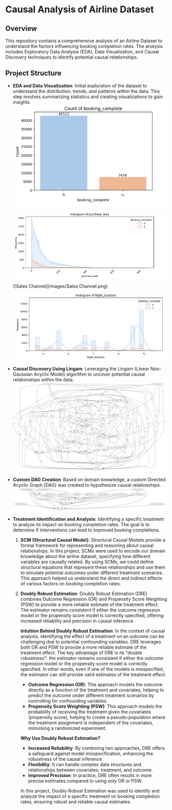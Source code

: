 # Causal Analysis of Airline Dataset

## Overview

This repository contains a comprehensive analysis of an Airline Dataset to understand the factors influencing booking completion rates. The analysis includes Exploratory Data Analysis (EDA), Data Visualization, and Causal Discovery techniques to identify potential causal relationships.

## Project Structure

- **EDA and Data Visualization**: Initial exploration of the dataset to understand the distribution, trends, and patterns within the data. This step involves summarizing statistics and creating visualizations to gain insights.
  ![Booking Status](images/target.png)

  ![Lead ime](images/purchase_lead.png)

  ![Sales Channel](images/Sales Channel.png)

  ![Flight Duration](images/flight_duration.png)
  
- **Causal Discovery Using Lingam**: Leveraging the Lingam (Linear Non-Gaussian Acyclic Model) algorithm to uncover potential causal relationships within the data.
  ![ICE Lingam](images/Lingam_DAG.png)
  
- **Custom DAG Creation**: Based on domain knowledge, a custom Directed Acyclic Graph (DAG) was created to hypothesize causal relationships.
  ![Domain Knowledge DAG](images/Custom_DAG.png)
  
- **Treatment Identification and Analysis**: Identifying a specific treatment to analyze its impact on booking completion rates. The goal is to determine if interventions can lead to improved booking completions.

  1. **SCM (Structural Causal Model)**:
     Structural Causal Models provide a formal framework for representing and reasoning about causal relationships. In this project, SCMs were used to encode our domain knowledge about the airline dataset, specifying how different variables are causally related. By using SCMs, we could define structural equations that represent these relationships and use them to simulate potential outcomes under different treatment scenarios. This approach helped us understand the direct and indirect effects of various factors on booking completion rates.
     
  2. **Doubly Robust Estimation**:
     Doubly Robust Estimation (DRE) combines Outcome Regression (OR) and Propensity Score Weighting (PSW) to provide a more reliable estimate of the treatment effect. The estimator remains consistent if either the outcome regression model or the propensity score model is correctly specified, offering increased reliability and precision in causal inference.

     **Intuition Behind Doubly Robust Estimation**:
     In the context of causal analysis, identifying the effect of a treatment on an outcome can be challenging due to potential confounding variables. DRE leverages both OR and PSW to provide a more reliable estimate of the treatment effect. The key advantage of DRE is its "double robustness": the estimator remains consistent if either the outcome regression model or the propensity score model is correctly specified. In other words, even if one of the models is misspecified, the estimator can still provide valid estimates of the treatment effect.

     - **Outcome Regression (OR)**: This approach models the outcome directly as a function of the treatment and covariates, helping to predict the outcome under different treatment scenarios by controlling for confounding variables.
     - **Propensity Score Weighting (PSW)**: This approach models the probability of receiving the treatment given the covariates (propensity score), helping to create a pseudo-population where the treatment assignment is independent of the covariates, mimicking a randomized experiment.

     **Why Use Doubly Robust Estimation?**
     - **Increased Reliability**: By combining two approaches, DRE offers a safeguard against model misspecification, enhancing the robustness of the causal inference.
     - **Flexibility**: It can handle complex data structures and relationships between covariates, treatment, and outcome.
     - **Improved Precision**: In practice, DRE often results in more precise estimates compared to using only OR or PSW.

     In this project, Doubly Robust Estimation was used to identify and analyze the impact of a specific treatment on booking completion rates, ensuring robust and reliable causal estimates.

